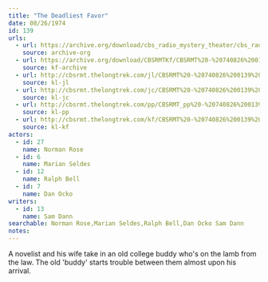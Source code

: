 ```yaml
---
title: "The Deadliest Favor"
date: 08/26/1974
id: 139
urls: 
  - url: https://archive.org/download/cbs_radio_mystery_theater/cbs_radio_mystery_theater-0101-0150.zip/cbs_radio_mystery_theater-0101-0150%2Fcbsrmt_0139_the_deadliest_favor.mp3
    source: archive-org
  - url: https://archive.org/download/CBSRMTKf/CBSRMT%20-%20740826%200139%20The%20Deadliest%20Favor_kf.mp3
    source: kf-archive
  - url: http://cbsrmt.thelongtrek.com/jl/CBSRMT%20-%20740826%200139%20The%20Deadliest%20Favor_jl.mp3
    source: kl-jl
  - url: http://cbsrmt.thelongtrek.com/jc/CBSRMT%20-%20740826%200139%20Deadliest%20Favor%20vbr%20kb_jc.mp3
    source: kl-jc
  - url: http://cbsrmt.thelongtrek.com/pp/CBSRMT_pp%20-%20740826%200139%20The%20Deadliest%20Favor.mp3
    source: kl-pp
  - url: http://cbsrmt.thelongtrek.com/kf/CBSRMT%20-%20740826%200139%20The%20Deadliest%20Favor_kf.mp3
    source: kl-kf
actors:  
  - id: 27
    name: Norman Rose  
  - id: 6
    name: Marian Seldes  
  - id: 12
    name: Ralph Bell  
  - id: 7
    name: Dan Ocko
writers:  
  - id: 13
    name: Sam Dann
searchable: Norman Rose,Marian Seldes,Ralph Bell,Dan Ocko Sam Dann
notes:  
---
```

A novelist and his wife take in an old college buddy who's on the lamb from the law. The old 'buddy' starts trouble between them almost upon his arrival.